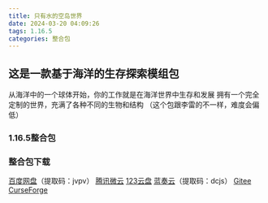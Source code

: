 ```yaml
---
title: 只有水的空岛世界
date: 2024-03-20 04:09:26
tags: 1.16.5
categories: 整合包
---
```


## 这是一款基于海洋的生存探索模组包
从海洋中的一个球体开始，你的工作就是在海洋世界中生存和发展
拥有一个完全定制的世界，充满了各种不同的生物和结构
（这个包跟李雷的不一样，难度会偏低）

### 1.16.5整合包

### 整合包下载

[百度网盘](https://pan.baidu.com/s/1y_K27EBkWQUtqZysZwag_g?pwd=jvpv)（提取码：jvpv）
[腾讯微云](https://share.weiyun.com/T41GqKR7)
[123云盘](https://www.123pan.com/s/3SfXjv-RRzov.html)
[蓝奏云](https://wwf.lanzn.com/b04x1w8wb)（提取码：dcjs）
[Gitee](https://gitee.com/ManakaGekka/mcpacks/tree/master/Seaopolis)
[CurseForge](https://www.curseforge.com/minecraft/modpacks/seaopolis/files/3655862)
